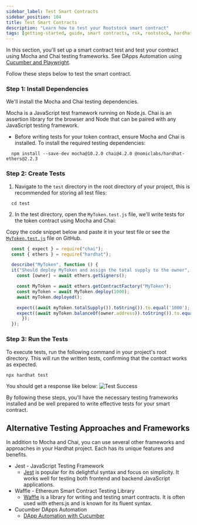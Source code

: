 ```yaml
---
sidebar_label: Test Smart Contracts
sidebar_position: 104
title: Test Smart Contracts
description: "Learn how to test your Rootstock smart contract"
tags: [getting-started, guide, smart contracts, rsk, rootstock, hardhat, blockchain]
---
```


In this section, you'll set up a smart contract test and test your contract using Mocha and Chai testing frameworks. See DApps Automation using [Cucumber and Playwright](/guides/starter-kits/dapp-automation-cucumber/).

Follow these steps below to test the smart contract.

### Step 1: Install Dependencies

We'll install the Mocha and Chai testing dependencies.

Mocha is a JavaScript test framework running on Node.js. Chai is an assertion library for the browser and Node that can be paired with any JavaScript testing framework.

- Before writing tests for your token contract, ensure Mocha and Chai is installed. To install the required testing dependencies:

```shell
  npm install --save-dev mocha@10.2.0 chai@4.2.0 @nomiclabs/hardhat-ethers@2.2.3
```

### Step 2: Create Tests

1. Navigate to the `test` directory in the root directory of your project, this is recommended for storing all test files:

```shell
  cd test
```

2. In the test directory, open the `MyToken.test.js` file, we'll write tests for the token contract using Mocha and Chai:

Copy the code snippet below and paste it in your test file or see the [`MyToken.test.js`](https://raw.githubusercontent.com/rsksmart/rootstock-quick-start-guide/feat/complete/test/MyToken.test.js) file on GitHub.
        
```js
  const { expect } = require("chai");
  const { ethers } = require("hardhat");

  describe("MyToken", function () {
  it("Should deploy MyToken and assign the total supply to the owner", async function () {
    const [owner] = await ethers.getSigners();

    const MyToken = await ethers.getContractFactory("MyToken");
    const myToken = await MyToken.deploy(1000);
    await myToken.deployed();

    expect((await myToken.totalSupply()).toString()).to.equal('1000');
    expect((await myToken.balanceOf(owner.address)).toString()).to.equal('1000');
      });
  });
```

### Step 3: Run the Tests

To execute tests, run the following command in your project's root directory. This will run the written tests, confirming that the contract works as expected.

```shell
npx hardhat test
```

You should get a response like below:
![Test Success](/img/guides/quickstart/hardhat/test-success.png)

By following these steps, you'll have the necessary testing frameworks installed and be well prepared to write effective tests for your smart contract.

## Alternative Testing Approaches and Frameworks

In addition to Mocha and Chai, you can use several other frameworks and approaches in your Hardhat project. Each has its unique features and benefits.

[](#top "collapsible")
- Jest - JavaScript Testing Framework
  - [Jest](https://jestjs.io/) is popular for its delightful syntax and focus on simplicity. It works well for testing both frontend and backend JavaScript applications.
- Waffle - Ethereum Smart Contract Testing Library
  - [Waffle](https://getwaffle.io/) is a library for writing and testing smart contracts. It is often used with ethers.js and is known for its fluent syntax.
- Cucumber DApps Automation
  - [DApp Automation with Cucumber](/guides/starter-kits/dapp-automation-cucumber/)